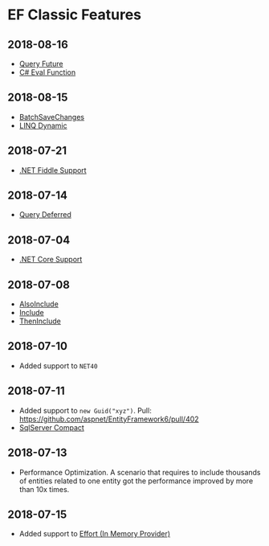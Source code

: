 # EF Classic Features

## 2018-08-16
- [Query Future](query-future.md)
- [C# Eval Function](csharp-eval-function.md)

## 2018-08-15
- [BatchSaveChanges](batch-save-changes.md)
- [LINQ Dynamic](linq-dynamic.md)

## 2018-07-21
- [.NET Fiddle Support](net-fiddle.md)

## 2018-07-14
- [Query Deferred](query-deferred.md)

## 2018-07-04
- [.NET Core Support](net-core.md)

## 2018-07-08
- [AlsoInclude](also-include.md)
- [Include](include.md)
- [ThenInclude](then-include.md)

## 2018-07-10
- Added support to `NET40`

## 2018-07-11
- Added support to `new Guid("xyz")`. Pull: https://github.com/aspnet/EntityFramework6/pull/402
- [SqlServer Compact](provider-sqlserver-compact.md)

## 2018-07-13
- Performance Optimization. A scenario that requires to include thousands of entities related to one entity got the performance improved by more than 10x times.

## 2018-07-15
- Added support to [Effort (In Memory Provider)](provider-effort-inmemory.md)
